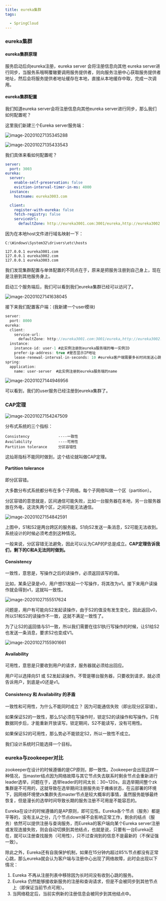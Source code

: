 ```yaml
---
title: eureka集群
tags:

  - SpringCloud
---
```


### eureka集群

#### eureka集群原理

服务启动后向eureka注册，eureka server 会将注册信息向其他 eureka server进行同步，当服务系哦啊覆辙要调用服务提供者，则向服务注册中心获取服务提供者地址，然后会将服务提供者地址缓存在本地，直接从本地缓存中取，完成一次调用。

#### eureka集群配置

我们知道eureka server会将注册信息向其他eureka server进行同步，那么我们如何配置呢？

这里我们新建三个Eureka server服务端：

![image-20201027135345288](https://cdn.jsdelivr.net/gh/joelovealonge/noteimgs/image-20201027135345288.png)



![image-20201027135433543](https://cdn.jsdelivr.net/gh/joelovealonge/noteimgs/image-20201027135433543.png)

我们具体来看如何配置呢？

```yml
server:
  port: 3003
eureka:
  server:
    enable-self-preservation: false
    eviction-interval-timer-in-ms: 4000
  instance:
    hostname: eureka3003.com

  client:
    register-with-eureka: false
    fetch-registry: false
    serviceUrl:
      defaultZone: http://eureka3001.com:3001/eureka,http://eureka3002.com:3002/eureka

```

因为在本地host文件进行域名映射一下：

`‪C:\Windows\System32\drivers\etc\hosts`

```
127.0.0.1 eureka3001.com
127.0.0.1 eureka3002.com
127.0.0.1 eureka3003.com
```

我们发现集群配置与单体配置的不同点在于，原来是把服务注册到自己身上，现在是注册到其他服务身上。

启动三个服务端后，我们可以看到我们eureka集群已经可以访问了。

![image-20201027141638045](https://cdn.jsdelivr.net/gh/joelovealonge/noteimgs/image-20201027141638045.png)



接下来我们配置客户端：(我新建一个user模块)

```java
server:
  port: 8000
eureka:
  client:
    service-url:
      defaultZone: http://eureka3001.com:3001/eureka,http://eureka3002.com:3002/eureka,http://eureka3003.com:3003/eureka
  instance:
    instance-id: user-1 #此实例注册到eureka服务端的唯一实例ID
    prefer-ip-address: true #是否显示IP地址
    lease-renewal-interval-in-seconds: 10 #eureka客户端需要多长时间发送心跳给eureka服务器，表名它仍然活着，默认为30秒（与下面配置的单位都是秒）
spring:
  application:
    name: user-server  #此实例注册到eureka服务端的name
```

![image-20201027144946956](https://cdn.jsdelivr.net/gh/joelovealonge/noteimgs/image-20201027144946956.png)

可以看到，我们的user服务已经注册到eureka集群了。



### CAP定理

![image-20201027154247509](https://cdn.jsdelivr.net/gh/joelovealonge/noteimgs/image-20201027154247509.png)

分布式系统的三个指标：

```
Consistency				----一致性
Availability			----可用性
Partition tolerance		分区容错性
```

这灿哥指标不能同时做到，这个结论就叫做CAP定理。

#### Partition tolerance

即分区容错。

大多数分布式系统都分布在多个子网络。每个子网络叫做一个区（partition）。

分区容错的意思就是，区间通信可能失败，比如一台服务器在本地，另一台服务器放在外电，这流失两个区，之间可能无法通信。

![image-20201027154842591](https://cdn.jsdelivr.net/gh/joelovealonge/noteimgs/image-20201027154842591.png)

上图中，S1和S2是两台跨区的服务器。S1向S2发送一条消息，S2可能无法收到。系统设计的时候必须考虑到这种情况。

一般来说，分区容错无法避免，因此可以认为CAP的P总是成立。**CAP定理告诉我们，剩下的C和A无法同时做到。**



#### Consistency

一致性，意思是，写操作之后的读操作，必须返回该写的值。

比如，某条记录是v0，用户想S1发起一个写操作，将其改为v1。接下来用户读操作就会得到v1，这就叫一致性。

![image-20201027155517624](https://cdn.jsdelivr.net/gh/joelovealonge/noteimgs/image-20201027155517624.png)

问题是，用户有可能向S2发起读操作，由于S2的值没有发生变化，因此返回v0，所以S1和S2的读操作不一致，这就不满足一致性了。



为了让S2的返回值与S1一致，所以我们需要在往S1执行写操作的时候，让S1给S2也发送一条消息，要求S2也变成V1。

![image-20201027155901661](https://cdn.jsdelivr.net/gh/joelovealonge/noteimgs/image-20201027155901661.png)



#### Availability

可用性，意思是只要收到用户的请求，服务器就必须给出回应。

用户可以选择向S1 或 S2发起读操作。不管是哪台服务器，只要收到请求，就必须告诉用户，到底是v0还是v1。



#### Consistency 和 Availability 的矛盾

一致性和可用性，为什么不能同时成立？ 因为可能通信失败（即出现分区容错）。

如果保证S2的一致性，那么S1必须在写操作时，锁定S2的读操作和写操作。只有数据同步后，才能重新开放读写。锁定期间，S2不能读写，没有可用性。

如果保证S2的可用性，那么势必不能锁定S2，所以一致性不成立。

我们设计系统时只能选择一个目标。



### eureka与zookeeper对比

zookeeper在设计的时候遵循的是CP原则，即一致性。Zookeeper会出现这样一种情况，当master结点因为网络故障与其它节点失去联系时剩余节点会重新进行leader选举，问题在于，选举leader的时间太长：30~120s，且选举期间整个zk集群是不可用的，这就导致在选举期间注册服务处于瘫痪状态，在云部署的环境下，因网络环境使zk集群失去master节点是较大概率的事情，虽然服务能够最终恢复，但是漫长的选举时间导致长期的服务注册不可用是不能容忍的。



Eureka在设计的时候遵循的是AP原则，即可见性。Eureka各个节点（服务）都是平等的，没有主从之分，几个节点down掉不会影响正常工作，剩余的结点（服务）依然可以提供注册与查询服务，而Eureka的客户端向某个Eureka server注册或发现连接失败，则会自动切换到其他结点，也就是说，只要有一台Eureka还在，就可以注册查找服务（可用性），只不过查询到的信息不是最新的（不保证强一致）。

除此之外，Eureka还有自我保护机制，如果在15分钟内超过85%节点都没有正常心跳，那么eureka就会认为客户端与注册中心出现了网络故障，此时会出现以下情况：

1. Eureka 不再从注册列表中移除因为长时间没有收到心跳的服务。
2. Eureka 仍然能够接收新服务的注册和查询请求，但是不会被同步到其他节点上（即保证当前节点可用）。
3. 当网络稳定后，当前实例新的注册信息会被同步到其他结点中。



